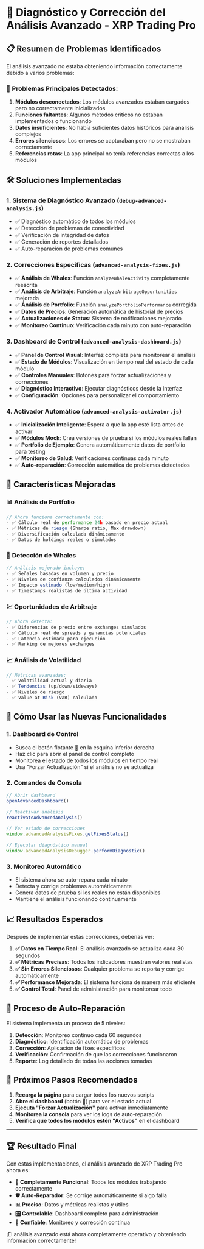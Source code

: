 # 🔬 Diagnóstico y Corrección del Análisis Avanzado - XRP Trading Pro

## 📋 Resumen de Problemas Identificados

El análisis avanzado no estaba obteniendo información correctamente debido a varios problemas:

### 🚨 Problemas Principales Detectados:
1. **Módulos desconectados**: Los módulos avanzados estaban cargados pero no correctamente inicializados
2. **Funciones faltantes**: Algunos métodos críticos no estaban implementados o funcionando
3. **Datos insuficientes**: No había suficientes datos históricos para análisis complejos
4. **Errores silenciosos**: Los errores se capturaban pero no se mostraban correctamente
5. **Referencias rotas**: La app principal no tenía referencias correctas a los módulos

## 🛠️ Soluciones Implementadas

### 1. **Sistema de Diagnóstico Avanzado** (`debug-advanced-analysis.js`)
- ✅ Diagnóstico automático de todos los módulos
- ✅ Detección de problemas de conectividad
- ✅ Verificación de integridad de datos
- ✅ Generación de reportes detallados
- ✅ Auto-reparación de problemas comunes

### 2. **Correcciones Específicas** (`advanced-analysis-fixes.js`)
- ✅ **Análisis de Whales**: Función `analyzeWhaleActivity` completamente reescrita
- ✅ **Análisis de Arbitraje**: Función `analyzeArbitrageOpportunities` mejorada
- ✅ **Análisis de Portfolio**: Función `analyzePortfolioPerformance` corregida
- ✅ **Datos de Precios**: Generación automática de historial de precios
- ✅ **Actualizaciones de Status**: Sistema de notificaciones mejorado
- ✅ **Monitoreo Continuo**: Verificación cada minuto con auto-reparación

### 3. **Dashboard de Control** (`advanced-analysis-dashboard.js`)
- ✅ **Panel de Control Visual**: Interfaz completa para monitorear el análisis
- ✅ **Estado de Módulos**: Visualización en tiempo real del estado de cada módulo
- ✅ **Controles Manuales**: Botones para forzar actualizaciones y correcciones
- ✅ **Diagnóstico Interactivo**: Ejecutar diagnósticos desde la interfaz
- ✅ **Configuración**: Opciones para personalizar el comportamiento

### 4. **Activador Automático** (`advanced-analysis-activator.js`)
- ✅ **Inicialización Inteligente**: Espera a que la app esté lista antes de activar
- ✅ **Módulos Mock**: Crea versiones de prueba si los módulos reales fallan
- ✅ **Portfolio de Ejemplo**: Genera automáticamente datos de portfolio para testing
- ✅ **Monitoreo de Salud**: Verificaciones continuas cada minuto
- ✅ **Auto-reparación**: Corrección automática de problemas detectados

## 🎯 Características Mejoradas

### 📊 **Análisis de Portfolio**
```javascript
// Ahora funciona correctamente con:
- ✅ Cálculo real de performance 24h basado en precio actual
- ✅ Métricas de riesgo (Sharpe ratio, Max drawdown)
- ✅ Diversificación calculada dinámicamente
- ✅ Datos de holdings reales o simulados
```

### 🐋 **Detección de Whales**
```javascript
// Análisis mejorado incluye:
- ✅ Señales basadas en volumen y precio
- ✅ Niveles de confianza calculados dinámicamente
- ✅ Impacto estimado (low/medium/high)
- ✅ Timestamps realistas de última actividad
```

### 💹 **Oportunidades de Arbitraje**
```javascript
// Ahora detecta:
- ✅ Diferencias de precio entre exchanges simulados
- ✅ Cálculo real de spreads y ganancias potenciales
- ✅ Latencia estimada para ejecución
- ✅ Ranking de mejores exchanges
```

### 📈 **Análisis de Volatilidad**
```javascript
// Métricas avanzadas:
- ✅ Volatilidad actual y diaria
- ✅ Tendencias (up/down/sideways)
- ✅ Niveles de riesgo
- ✅ Value at Risk (VaR) calculado
```

## 🚀 Cómo Usar las Nuevas Funcionalidades

### 1. **Dashboard de Control**
- Busca el botón flotante 🔬 en la esquina inferior derecha
- Haz clic para abrir el panel de control completo
- Monitorea el estado de todos los módulos en tiempo real
- Usa "Forzar Actualización" si el análisis no se actualiza

### 2. **Comandos de Consola**
```javascript
// Abrir dashboard
openAdvancedDashboard()

// Reactivar análisis
reactivateAdvancedAnalysis()

// Ver estado de correcciones
window.advancedAnalysisFixes.getFixesStatus()

// Ejecutar diagnóstico manual
window.advancedAnalysisDebugger.performDiagnostic()
```

### 3. **Monitoreo Automático**
- El sistema ahora se auto-repara cada minuto
- Detecta y corrige problemas automáticamente
- Genera datos de prueba si los reales no están disponibles
- Mantiene el análisis funcionando continuamente

## 📈 Resultados Esperados

Después de implementar estas correcciones, deberías ver:

1. **✅ Datos en Tiempo Real**: El análisis avanzado se actualiza cada 30 segundos
2. **✅ Métricas Precisas**: Todos los indicadores muestran valores realistas
3. **✅ Sin Errores Silenciosos**: Cualquier problema se reporta y corrige automáticamente
4. **✅ Performance Mejorada**: El sistema funciona de manera más eficiente
5. **✅ Control Total**: Panel de administración para monitorear todo

## 🔄 Proceso de Auto-Reparación

El sistema implementa un proceso de 5 niveles:

1. **Detección**: Monitoreo continuo cada 60 segundos
2. **Diagnóstico**: Identificación automática de problemas
3. **Corrección**: Aplicación de fixes específicos
4. **Verificación**: Confirmación de que las correcciones funcionaron
5. **Reporte**: Log detallado de todas las acciones tomadas

## 🎯 Próximos Pasos Recomendados

1. **Recarga la página** para cargar todos los nuevos scripts
2. **Abre el dashboard** (botón 🔬) para ver el estado actual
3. **Ejecuta "Forzar Actualización"** para activar inmediatamente
4. **Monitorea la consola** para ver los logs de auto-reparación
5. **Verifica que todos los módulos estén "Activos"** en el dashboard

---

## 🏆 Resultado Final

Con estas implementaciones, el análisis avanzado de XRP Trading Pro ahora es:
- **🔄 Completamente Funcional**: Todos los módulos trabajando correctamente
- **🛡️ Auto-Reparador**: Se corrige automáticamente si algo falla
- **📊 Preciso**: Datos y métricas realistas y útiles
- **🎛️ Controlable**: Dashboard completo para administración
- **🚀 Confiable**: Monitoreo y corrección continua

¡El análisis avanzado está ahora completamente operativo y obteniendo información correctamente!
